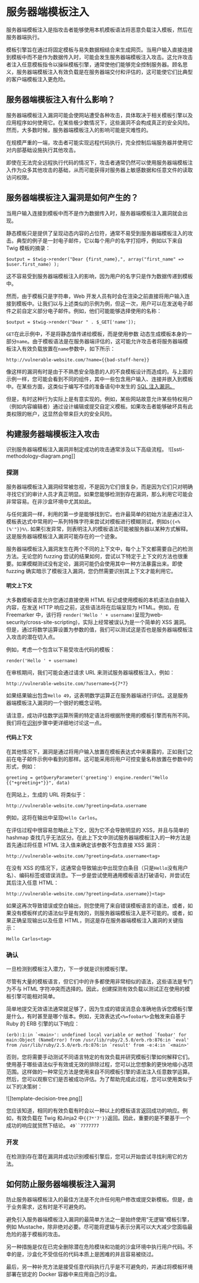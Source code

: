 # 服务器端模板注入

服务器端模板注入是指攻击者能够使用本机模板语法将恶意负载注入模板，然后在服务器端执行。

模板引擎旨在通过将固定模板与易失数据相结合来生成网页。当用户输入直接连接到模板中而不是作为数据传入时，可能会发生服务器端模板注入攻击。这允许攻击者注入任意模板指令以操纵模板引擎，通常使他们能够完全控制服务器。顾名思义，服务器端模板注入有效负载是在服务器端交付和评估的，这可能使它们比典型的客户端模板注入更危险。


## 服务器端模板注入有什么影响？

服务器端模板注入漏洞可能会使网站遭受各种攻击，具体取决于相关模板引擎以及应用程序如何使用它。在某些极少数情况下，这些漏洞不会构成真正的安全风险。然而，大多数时候，服务器端模板注入的影响可能是灾难性的。

在规模严重的一端，攻击者可能实现远程代码执行，完全控制后端服务器并使用它对内部基础设施执行其他攻击。

即使在无法完全远程执行代码的情况下，攻击者通常仍然可以使用服务器端模板注入作为众多其他攻击的基础，从而可能获得对服务器上敏感数据和任意文件的读取访问权限。

## 服务器端模板注入漏洞是如何产生的？

当用户输入连接到模板中而不是作为数据传入时，服务器端模板注入漏洞就会出现。

静态模板只是提供了呈现动态内容的占位符，通常不易受到服务器端模板注入的攻击。典型的例子是一封电子邮件，它以每个用户的名字打招呼，例如以下来自 Twig 模板的摘录：

`$output = $twig->render("Dear {first_name},", array("first_name" => $user.first_name) );`

这不容易受到服务器端模板注入的影响，因为用户的名字只是作为数据传递到模板中。

然而，由于模板只是字符串，Web 开发人员有时会在渲染之前直接将用户输入连接到模板中。让我们以与上述类似的示例为例，但这一次，用户可以在发送电子邮件之前自定义部分电子邮件。例如，他们可能能够选择使用的名称：

`$output = $twig->render("Dear " . $_GET['name']);`

`GET`在此示例中，不是将静态值传递给模板，而是使用参数 动态生成模板本身的一部分`name`。由于模板语法是在服务器端评估的，这可能允许攻击者将服务器端模板注入有效负载放置在`name`参数中，如下所示：

`http://vulnerable-website.com/?name={{bad-stuff-here}}`

像这样的漏洞有时是由于不熟悉安全隐患的人的不良模板设计而造成的。与上面的示例一样，您可能会看到不同的组件，其中一些包含用户输入、连接并嵌入到模板中。在某些方面，这类似于编写不佳的准备语句中发生的 [SQL 注入漏洞。](https://portswigger.net/web-security/sql-injection)

但是，有时这种行为实际上是有意实现的。例如，某些网站故意允许某些特权用户（例如内容编辑者）通过设计编辑或提交自定义模板。如果攻击者能够破坏具有此类权限的帐户，这显然会带来巨大的安全风险。

## 构建服务器端模板注入攻击

识别服务器端模板注入漏洞并制定成功的攻击通常涉及以下高级流程。
![[ssti-methodology-diagram.png]]

### 探测

服务器端模板注入漏洞经常被忽视，不是因为它们很复杂，而是因为它们只对明确寻找它们的审计人员才真正明显。如果您能够检测到存在漏洞，那么利用它可能会非常容易。在非沙盒环境中尤其如此。

与任何漏洞一样，利用的第一步是能够找到它。也许最简单的初始方法是通过注入模板表达式中常用的一系列特殊字符来尝试对模板进行模糊测试，例如`${{<%[%'"}}%\`. 如果引发异常，则表明注入的模板语法可能被服务器以某种方式解释。这是服务器端模板注入漏洞可能存在的一个迹象。

服务器端模板注入漏洞发生在两个不同的上下文中，每个上下文都需要自己的检测方法。无论您的 fuzzing 尝试的结果如何，尝试以下特定于上下文的方法也很重要。如果模糊测试没有定论，漏洞可能仍会使用其中一种方法暴露出来。即使 fuzzing 确实暗示了模板注入漏洞，您仍然需要识别其上下文才能利用它。

#### 明文上下文

大多数模板语言允许您通过直接使用 HTML 标记或使用模板的本机语法自由输入内容，在发送 HTTP 响应之前，这些语法将在后端呈现为 HTML。例如，在 Freemarker 中，该行将 `render('Hello ' + username)`呈现为web-security/cross-site-scripting)，实际上经常被误认为是一个简单的 XSS 漏洞。但是，通过将数学运算设置为参数的值，我们可以测试这是否也是服务器端模板注入攻击的潜在切入点。

例如，考虑一个包含以下易受攻击代码的模板：

`render('Hello ' + username)`

在审核期间，我们可能会通过请求 URL 来测试服务器端模板注入，例如：

`http://vulnerable-website.com/?username=${7*7}`

如果结果输出包含`Hello 49`，这表明数学运算正在服务器端进行评估。这是服务器端模板注入漏洞的一个很好的概念证明。

请注意，成功评估数学运算所需的特定语法将根据所使用的模板引擎而有所不同。我们将在[识别](https://portswigger.net/web-security/server-side-template-injection#identify)步骤中更详细地讨论这一点。

#### 代码上下文

在其他情况下，漏洞是通过将用户输入放置在模板表达式中来暴露的，正如我们之前在电子邮件示例中看到的那样。这可能采用将用户可控变量名称放置在参数中的形式，例如：

`greeting = getQueryParameter('greeting') engine.render("Hello {{"+greeting+"}}", data)`

在网站上，生成的 URL 将类似于：

`http://vulnerable-website.com/?greeting=data.username`

例如，这将在输出中呈现`Hello Carlos`。

在评估过程中很容易忽略此上下文，因为它不会导致明显的 XSS，并且与简单的 hashmap 查找几乎无法区分。在此上下文中测试服务器端模板注入的一种方法是首先通过将任意 HTML 注入值来确定该参数不包含直接 XSS 漏洞：

`http://vulnerable-website.com/?greeting=data.username<tag>`

在没有 XSS 的情况下，这通常会导致输出中出现空白条目（只是`Hello`没有用户名）、编码标签或错误消息。下一步是尝试使用通用模板语法打破语句，并尝试在其后注入任意 HTML：

`http://vulnerable-website.com/?greeting=data.username}}<tag>`

如果这再次导致错误或空白输出，则您使用了来自错误模板语言的语法，或者，如果没有模板样式的语法似乎是有效的，则服务器端模板注入是不可能的。或者，如果正确呈现输出以及任意 HTML，则这是存在服务器端模板注入漏洞的关键指示：

`Hello Carlos<tag>`

### 确认

一旦检测到模板注入潜力，下一步就是识别模板引擎。

尽管有大量的模板语言，但它们中的许多都使用非常相似的语法，这些语法是专门为不与 HTML 字符冲突而选择的。因此，创建探测有效负载以测试正在使用的模板引擎可能相对简单。

简单地提交无效语法通常就足够了，因为生成的错误消息会准确地告诉您模板引擎是什么，有时甚至是哪个版本。例如，无效表达式`<%=foobar%>`会触发来自基于 Ruby 的 ERB 引擎的以下响应：

``(erb):1:in `<main>': undefined local variable or method `foobar' for main:Object (NameError) from /usr/lib/ruby/2.5.0/erb.rb:876:in `eval' from /usr/lib/ruby/2.5.0/erb.rb:876:in `result' from -e:4:in `<main>'``

否则，您将需要手动测试不同语言特定的有效负载并研究模板引擎如何解释它们。使用基于哪些语法似乎有效或无效的排除过程，您可以比您想象的更快地缩小选项范围。这样做的一种常见方法是使用来自不同模板引擎的语法注入任意数学运算。然后，您可以观察它们是否被成功评估。为了帮助完成此过程，您可以使用类似于以下的决策树：

![[template-decision-tree.png]]

您应该知道，相同的有效负载有时会以一种以上的模板语言返回成功的响应。例如，有效负载在 Twig 和Jinja2 中`{{7*'7'}}`返回。因此，重要的是不要基于一个成功的响应就贸然下结论。 `49``7777777`

### 开发

在检测到存在潜在漏洞并成功识别模板引擎后，您可以开始尝试寻找利用它的方法。






## 如何防止服务器端模板注入漏洞

防止服务器端模板注入的最佳方法是不允许任何用户修改或提交新模板。但是，由于业务需求，这有时是不可避免的。

避免引入服务器端模板注入漏洞的最简单方法之一是始终使用“无逻辑”模板引擎，例如 Mustache，除非绝对必要。尽可能将逻辑与表示分离可以大大减少您面临最危险的基于模板的攻击。

另一种措施是仅在已完全删除潜在危险模块和功能的沙盒环境中执行用户代码。不幸的是，沙盒化不受信任的代码本质上是困难的并且容易被绕过。

最后，另一种补充方法是接受任意代码执行几乎是不可避免的，并通过将模板环境部署在锁定的 Docker 容器中来应用自己的沙盒。

